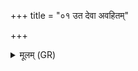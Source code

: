 +++
title = "०१ उत देवा अवहितम्"

+++
<details><summary>मूलम् (GR)</summary>

उत देवा अवहितं  
देवा उद् धरता पुनः ।  
उतो मरिष्यन्तं देवा  
दैवाः कृणुथ जीवसे ॥
</details>
